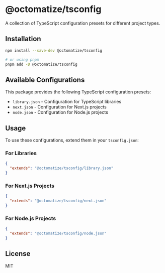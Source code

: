 # @octomatize/tsconfig

A collection of TypeScript configuration presets for different project types.

## Installation

```bash
npm install --save-dev @octomatize/tsconfig

# or using pnpm
pnpm add -D @octomatize/tsconfig
```

## Available Configurations

This package provides the following TypeScript configuration presets:

- `library.json` - Configuration for TypeScript libraries
- `next.json` - Configuration for Next.js projects
- `node.json` - Configuration for Node.js projects

## Usage

To use these configurations, extend them in your `tsconfig.json`:

### For Libraries
```json
{
  "extends": "@octomatize/tsconfig/library.json"
}
```

### For Next.js Projects
```json
{
  "extends": "@octomatize/tsconfig/next.json"
}
```

### For Node.js Projects
```json
{
  "extends": "@octomatize/tsconfig/node.json"
}
```

## License

MIT
